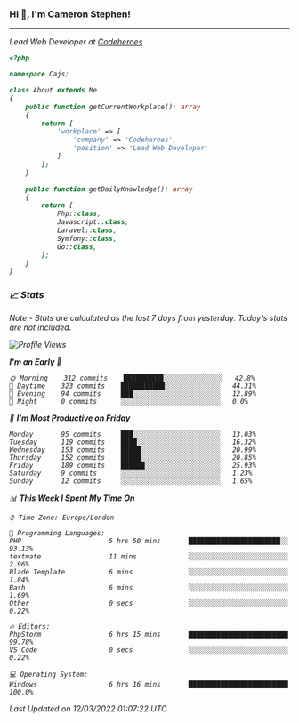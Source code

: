 ### Hi 👋, I'm Cameron Stephen!
<hr>
<p><em>Lead Web Developer at <a href="https://codeheroes.co.uk">Codeheroes</a></p>


```php
<?php

namespace Cajs;

class About extends Me
{
    public function getCurrentWorkplace(): array
    {
        return [
            'workplace' => [
                'company' => 'Codeheroes',
                'position' => 'Lead Web Developer'
            ]
        ];
    }

    public function getDailyKnowledge(): array
    {
        return [
            Php::class,
            Javascript::class,
            Laravel::class,
            Symfony::class,
            Go::class,
        ];
    }
}
```

### 📈 Stats
<p><em>Note - Stats are calculated as the last 7 days from yesterday. Today's stats are not included.</em></p>


<!--START_SECTION:waka-->
![Profile Views](http://img.shields.io/badge/Profile%20Views-217-blue)

**I'm an Early 🐤** 

```text
🌞 Morning    312 commits    ██████████░░░░░░░░░░░░░░░   42.8% 
🌆 Daytime    323 commits    ███████████░░░░░░░░░░░░░░   44.31% 
🌃 Evening    94 commits     ███░░░░░░░░░░░░░░░░░░░░░░   12.89% 
🌙 Night      0 commits      ░░░░░░░░░░░░░░░░░░░░░░░░░   0.0%

```
📅 **I'm Most Productive on Friday** 

```text
Monday       95 commits     ███░░░░░░░░░░░░░░░░░░░░░░   13.03% 
Tuesday      119 commits    ████░░░░░░░░░░░░░░░░░░░░░   16.32% 
Wednesday    153 commits    █████░░░░░░░░░░░░░░░░░░░░   20.99% 
Thursday     152 commits    █████░░░░░░░░░░░░░░░░░░░░   20.85% 
Friday       189 commits    ██████░░░░░░░░░░░░░░░░░░░   25.93% 
Saturday     9 commits      ░░░░░░░░░░░░░░░░░░░░░░░░░   1.23% 
Sunday       12 commits     ░░░░░░░░░░░░░░░░░░░░░░░░░   1.65%

```


📊 **This Week I Spent My Time On** 

```text
⌚︎ Time Zone: Europe/London

💬 Programming Languages: 
PHP                      5 hrs 50 mins       ███████████████████████░░   93.13% 
textmate                 11 mins             ░░░░░░░░░░░░░░░░░░░░░░░░░   2.96% 
Blade Template           6 mins              ░░░░░░░░░░░░░░░░░░░░░░░░░   1.84% 
Bash                     6 mins              ░░░░░░░░░░░░░░░░░░░░░░░░░   1.69% 
Other                    0 secs              ░░░░░░░░░░░░░░░░░░░░░░░░░   0.22%

🔥 Editors: 
PhpStorm                 6 hrs 15 mins       █████████████████████████   99.78% 
VS Code                  0 secs              ░░░░░░░░░░░░░░░░░░░░░░░░░   0.22%

💻 Operating System: 
Windows                  6 hrs 16 mins       █████████████████████████   100.0%

```


 Last Updated on 12/03/2022 01:07:22 UTC
<!--END_SECTION:waka-->
